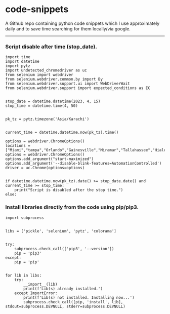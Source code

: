 # code-snippets
A Github repo containing python code snippets which I use approximately daily and to save time searching for them locally/via google.

---

### Script disable after time (stop_date).
```python3
import time
import datetime
import pytz
import undetected_chromedriver as uc
from selenium import webdriver
from selenium.webdriver.common.by import By
from selenium.webdriver.support.ui import WebDriverWait
from selenium.webdriver.support import expected_conditions as EC


stop_date = datetime.datetime(2023, 4, 15)
stop_time = datetime.time(4, 50)


pk_tz = pytz.timezone('Asia/Karachi')


current_time = datetime.datetime.now(pk_tz).time()

options = webdriver.ChromeOptions()
locations = ["Miami","tampa","Orlando","Gainesville","Miramar","Tallahassee","Hialeah"]
options = webdriver.ChromeOptions()
options.add_argument("start-maximized")
options.add_argument('--disable-blink-features=AutomationControlled')
driver = uc.Chrome(options=options)


if datetime.datetime.now(pk_tz).date() >= stop_date.date() and current_time >= stop_time:
    print("Script is disabled after the stop time.")
else:
```

### Install libraries directly from the code using pip/pip3.
```python3
import subprocess


libs = ['pickle', 'selenium', 'pytz', 'colorama']


try:
    subprocess.check_call(['pip3', '--version'])
    pip = 'pip3'
except:
    pip = 'pip'


for lib in libs:
    try:
        __import__(lib)
        print(f'Lib(s) already installed.')
    except ImportError:
        print(f'Lib(s) not installed. Installing now...')
        subprocess.check_call([pip, 'install', lib], stdout=subprocess.DEVNULL, stderr=subprocess.DEVNULL)

```
